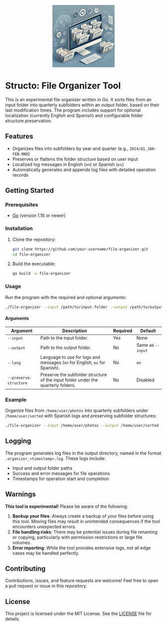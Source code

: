 <p align="center">
  <img src="assets/branding-image.webp" alt="branding image" style="width: 200px;" />
</p>

# Structo: File Organizer Tool

This is an experimental file organizer written in Go. It sorts files from an input folder into quarterly subfolders within an output folder, based on their last modification times. The program includes support for optional localization (currently English and Spanish) and configurable folder structure preservation.

## Features

- Organizes files into subfolders by year and quarter (e.g., `2024/Q1_JAN-FEB-MAR`)
- Preserves or flattens the folder structure based on user input
- Localized log messages in English (`en`) or Spanish (`es`)
- Automatically generates and appends log files with detailed operation records

## Getting Started

### Prerequisites

- [Go](https://golang.org/) (version 1.16 or newer)

### Installation

1. Clone the repository:

   ```bash
   git clone https://github.com/your-username/file-organizer.git
   cd file-organizer
   ```

2. Build the executable:
   ```bash
   go build -o file-organizer
   ```

### Usage

Run the program with the required and optional arguments:

```bash
./file-organizer --input /path/to/input-folder --output /path/to/output-folder --lang en --preserve-structure
```

#### Arguments

| Argument               | Description                                                                       | Required | Default           |
| ---------------------- | --------------------------------------------------------------------------------- | -------- | ----------------- |
| `--input`              | Path to the input folder.                                                         | Yes      | None              |
| `--output`             | Path to the output folder.                                                        | No       | Same as `--input` |
| `--lang`               | Language to use for logs and messages (`en` for English, `es` for Spanish).       | No       | `en`              |
| `--preserve-structure` | Preserve the subfolder structure of the input folder under the quarterly folders. | No       | Disabled          |

### Example

Organize files from `/home/user/photos` into quarterly subfolders under `/home/user/sorted` with Spanish logs and preserving subfolder structures:

```bash
./file-organizer --input /home/user/photos --output /home/user/sorted --lang es --preserve-structure
```

## Logging

The program generates log files in the output directory, named in the format `.organizer_<timestamp>.log`. These logs include:

- Input and output folder paths
- Success and error messages for file operations
- Timestamps for operation start and completion

## Warnings

**This tool is experimental!** Please be aware of the following:

1. **Backup your files**: Always create a backup of your files before using this tool. Moving files may result in unintended consequences if the tool encounters unexpected errors.
2. **File handling risks**: There may be potential issues during file renaming or copying, particularly with permission restrictions or large file volumes.
3. **Error reporting**: While the tool provides extensive logs, not all edge cases may be handled perfectly.

## Contributing

Contributions, issues, and feature requests are welcome! Feel free to open a pull request or issue in this repository.

## License

This project is licensed under the MIT License. See the [LICENSE](LICENSE) file for details.
